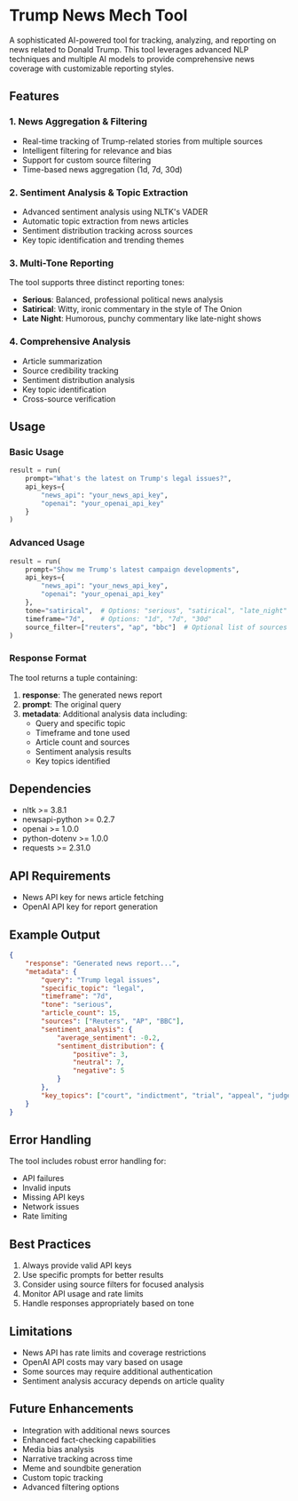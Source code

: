 # Trump News Mech Tool

A sophisticated AI-powered tool for tracking, analyzing, and reporting on news related to Donald Trump. This tool leverages advanced NLP techniques and multiple AI models to provide comprehensive news coverage with customizable reporting styles.

## Features

### 1. News Aggregation & Filtering
- Real-time tracking of Trump-related stories from multiple sources
- Intelligent filtering for relevance and bias
- Support for custom source filtering
- Time-based news aggregation (1d, 7d, 30d)

### 2. Sentiment Analysis & Topic Extraction
- Advanced sentiment analysis using NLTK's VADER
- Automatic topic extraction from news articles
- Sentiment distribution tracking across sources
- Key topic identification and trending themes

### 3. Multi-Tone Reporting
The tool supports three distinct reporting tones:
- **Serious**: Balanced, professional political news analysis
- **Satirical**: Witty, ironic commentary in the style of The Onion
- **Late Night**: Humorous, punchy commentary like late-night shows

### 4. Comprehensive Analysis
- Article summarization
- Source credibility tracking
- Sentiment distribution analysis
- Key topic identification
- Cross-source verification

## Usage

### Basic Usage
```python
result = run(
    prompt="What's the latest on Trump's legal issues?",
    api_keys={
        "news_api": "your_news_api_key",
        "openai": "your_openai_api_key"
    }
)
```

### Advanced Usage
```python
result = run(
    prompt="Show me Trump's latest campaign developments",
    api_keys={
        "news_api": "your_news_api_key",
        "openai": "your_openai_api_key"
    },
    tone="satirical",  # Options: "serious", "satirical", "late_night"
    timeframe="7d",    # Options: "1d", "7d", "30d"
    source_filter=["reuters", "ap", "bbc"]  # Optional list of sources
)
```

### Response Format
The tool returns a tuple containing:
1. **response**: The generated news report
2. **prompt**: The original query
3. **metadata**: Additional analysis data including:
   - Query and specific topic
   - Timeframe and tone used
   - Article count and sources
   - Sentiment analysis results
   - Key topics identified

## Dependencies
- nltk >= 3.8.1
- newsapi-python >= 0.2.7
- openai >= 1.0.0
- python-dotenv >= 1.0.0
- requests >= 2.31.0

## API Requirements
- News API key for news article fetching
- OpenAI API key for report generation

## Example Output
```json
{
    "response": "Generated news report...",
    "metadata": {
        "query": "Trump legal issues",
        "specific_topic": "legal",
        "timeframe": "7d",
        "tone": "serious",
        "article_count": 15,
        "sources": ["Reuters", "AP", "BBC"],
        "sentiment_analysis": {
            "average_sentiment": -0.2,
            "sentiment_distribution": {
                "positive": 3,
                "neutral": 7,
                "negative": 5
            }
        },
        "key_topics": ["court", "indictment", "trial", "appeal", "judge"]
    }
}
```

## Error Handling
The tool includes robust error handling for:
- API failures
- Invalid inputs
- Missing API keys
- Network issues
- Rate limiting

## Best Practices
1. Always provide valid API keys
2. Use specific prompts for better results
3. Consider using source filters for focused analysis
4. Monitor API usage and rate limits
5. Handle responses appropriately based on tone

## Limitations
- News API has rate limits and coverage restrictions
- OpenAI API costs may vary based on usage
- Some sources may require additional authentication
- Sentiment analysis accuracy depends on article quality

## Future Enhancements
- Integration with additional news sources
- Enhanced fact-checking capabilities
- Media bias analysis
- Narrative tracking across time
- Meme and soundbite generation
- Custom topic tracking
- Advanced filtering options 